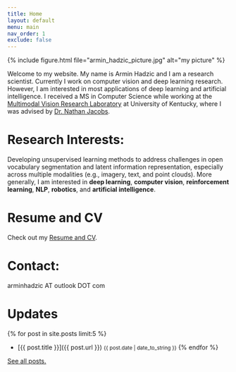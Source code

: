 ```yaml
---
title: Home
layout: default
menu: main
nav_order: 1
exclude: false
---
```


{% include figure.html file="armin_hadzic_picture.jpg" alt="my picture" %}

Welcome to my website. My name is Armin Hadzic and I am a research scientist. Currently I work on computer vision and deep learning research. However, I am interested in most applications of deep learning and artificial intelligence. I received a MS in Computer Science while working at the [Multimodal Vision Research Laboratory](http://mvrl.cs.uky.edu/) at University of Kentucky, where I was advised by [Dr. Nathan Jacobs](http://cs.uky.edu/~jacobs/).

# Research Interests:
Developing unsupervised learning methods to address challenges in open vocabulary segmentation and latent information representation, especially across multiple modalities (e.g., imagery, text, and point clouds). More generally, I am interested in **deep learning**, **computer vision**, **reinforcement learning**, **NLP**, **robotics**, and **artificial intelligence**.

# Resume and CV
Check out my [Resume and CV](http://www.arminhadzic.com/resume.html).

# Contact:
arminhadzic AT outlook DOT com

# Updates

{% for post in site.posts limit:5 %}
- [{{ post.title }}]({{ post.url }}) <small>{{ post.date | date_to_string }}</small>
{% endfor %}

<p><a href="{{ '/archive.html' | relative_url }}">See all posts.</a></p>

